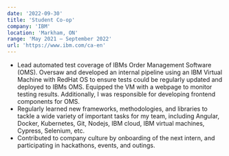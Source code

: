 ```yaml
---
date: '2022-09-30'
title: 'Student Co-op'
company: 'IBM'
location: 'Markham, ON'
range: 'May 2021 – September 2022'
url: 'https://www.ibm.com/ca-en'
---
```


- Lead automated test coverage of IBMs Order Management Software (OMS). Oversaw and developed an internal pipeline using an IBM Virtual Machine with RedHat OS to ensure tests could be regularly updated and deployed to IBMs OMS. Equipped the VM with a webpage to monitor testing results. Additionally, I was responsible for developing frontend components for OMS.
- Regularly learned new frameworks, methodologies, and libraries to tackle a wide variety of important tasks for my team, including Angular, Docker, Kubernetes, Git, Nodejs, IBM cloud, IBM virtual machines, Cypress, Selenium, etc.
- Contributed to company culture by onboarding of the next intern, and participating in hackathons, events, and outings.
